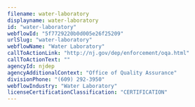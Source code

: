 ```yaml
---
filename: water-laboratory
displayname: water-laboratory
id: "water-laboratory"
webflowId: "5f7729220b0d005e26f25209"
urlSlug: "water-laboratory"
webflowName: "Water Laboratory"
callToActionLink: "http://nj.gov/dep/enforcement/oqa.html"
callToActionText: ""
agencyId: njdep
agencyAdditionalContext: "Office of Quality Assurance"
divisionPhone: "(609) 292-3950"
webflowIndustry: "Water Laboratory"
licenseCertificationClassification: "CERTIFICATION"
---
```

